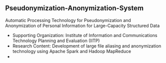## Pseudonymization-Anonymization-System
Automatic Processing Technology for Pseudonymization and Anonymization of Personal Information for Large-Capacity Structured Data

- Supporting Organization: Institute of Information and Communications Technology Planning and Evaluation (IITP)
- Research Content: Development of large file aliasing and anonymization technology using Apache Spark and Hadoop MapReduce
- 
